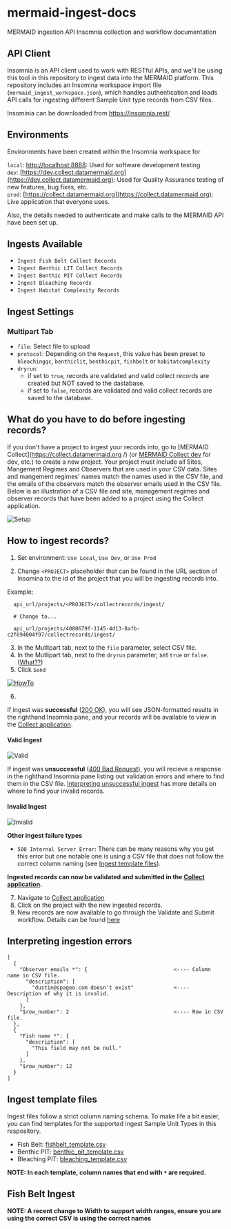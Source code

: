 # mermaid-ingest-docs

MERMAID ingestion API Insomnia collection and workflow documentation

## API Client

Insomnia is an API client used to work with RESTful APIs, and we'll be using this tool in this repository to ingest data
 into the MERMAID platform. This repository includes an Insomina workspace import file 
 (`mermaid_ingest_workspace.json`), which handles authentication and loads API calls for ingesting different Sample Unit
  type records from CSV files.

Insominia can be downloaded from https://insomnia.rest/


## Environments

Environments have been created within the Insomnia workspace for

`local`: [http://localhost:8888](http://localhost:8888): Used for software development testing  
`dev`: [https://dev.collect.datamermaid.org](https://dev.collect.datamermaid.org): Used for Quality Assurance testing
 of new features, bug fixes, etc.  
`prod`: [https://collect.datamermaid.org](https://collect.datamermaid.org): Live application that everyone uses.

Also, the details needed to authenticate and make calls to the MERMAID API have been set up.


## Ingests Available

* `Ingest Fish Belt Collect Records`
* `Ingest Benthic LIT Collect Records`
* `Ingest Benthic PIT Collect Records`
* `Ingest Bleaching Records`
* `Ingest Habitat Complexity Records`


## Ingest Settings

### Multipart Tab

* `file`: Select file to upload
* `protocol`: Depending on the `Request`, this value has been preset to `bleachingqc`, `benthiclit`, `benthicpit`, `fishbelt` or `habitatcomplexity`
* `dryrun`:
  * if set to `true`, records are validated and valid collect records are created but NOT saved to the dastabase. 
  * if set to `false`, records are validated and valid collect records are saved to the database.
  

## What do you have to do before ingesting records?

If you don't have a project to ingest your records into, go to [MERMAID Collect](https://collect.datamermaid.org
/) (or [MERMAID Collect dev](https://dev-collect.datamermaid.org/) for dev, etc.) to create a new project. Your project
 must include all Sites, Mangement Regimes and Observers that are used in your CSV data. Sites and mangement regimes'
 names match the names used in the CSV file, and the emails of the observers match the observer emails used in the
  CSV file. Below is an illustration of a CSV file and site, management regimes and observer records that have been
  added to a project using the Collect application.

![Setup](/assets/setup.png)


## How to ingest records?

1. Set environment: `Use Local`, `Use Dev`, or `Use Prod`

2. Change `<PROJECT>` placeholder that can be found in the URL section of Insomina to the id of the project that you
 will be ingesting records into. 

Example:  
  
  ```
    api_url/projects/<PROJECT>/collectrecords/ingest/
    
    # Change to...
  
    api_url/projects/4080679f-1145-4d13-8afb-c2f694004f97/collectrecords/ingest/
  ```
    
3. In the Mutlipart tab, next to the `file` parameter, select CSV file.
4. In the Mutlipart tab, next to the `dryrun` parameter, set `true` or `false`. ([What??](#multipart-tab))
5. Click `Send`


[![HowTo](/assets/video.png)](https://www.loom.com/share/5e16903be1d346faa12d1ff3692e9917)


6.

If ingest was **successful** ([200 OK](#valid-ingest)), you will see JSON-formatted results in the righthand
 Insomnia pane, and your records will be available to view in the [Collect
 application](https://collect.datamermaid.org/).

#### Valid Ingest

![Valid](/assets/valid.png)


If ingest was **unsuccessful** ([400 Bad Request](#invalid-ingest)), you will recieve a response in the righthand
 Insomnia pane listing out validation errors and where to find them in the CSV file. 
 [Interpreting unsuccessful ingest](#interpreting-unsuccessful-ingest) has more details on where to find your invalid
  records.

#### Invalid Ingest

![Invalid](/assets/invalid.png)


**Other ingest failure types**

* `500 Internal Server Error`: There can be many reasons why you get this error but one notable one is using a CSV
 file that does not follow the correct column naming (see [Ingest template files](#ingest-template-files)).


**Ingested records can now be validated and submitted in the [Collect application](https://collect.datamermaid.org/).**


7. Navigate to [Collect application](https://collect.datamermaid.org/#/projects)
8. Click on the project with the new ingested records.
9. New records are now available to go through the Validate and Submit workflow. 
Details can be found [here](https://datamermaid.org/docs/documentation/mermaid-workflow/validate-and-submit-data/)


## Interpreting ingestion errors

```
[
  {
    "Observer emails *": {                            <---- Column name in CSV file.
      "description": [
        "dustin@spageo.com doesn't exist"             <---- Description of why it is invalid.
      ]
    },
    "$row_number": 2                                  <---- Row in CSV file.
  },
  {
    "Fish name *": {
      "description": [
        "This field may not be null."
      ]
    },
    "$row_number": 12
  }
]
```

## Ingest template files

Ingest files follow a strict column naming schema. To make life a bit easier, you can find templates for the
 supported ingest Sample Unit Types in this respository.

* Fish Belt: [fishbelt_template.csv](/schemas/fishbelt_template.csv)
* Benthic PIT: [benthic_pit_template.csv](/schemas/benthic_pit_template.csv)
* Bleaching PIT: [bleaching_template.csv](/schemas/bleaching_template.csv)

**NOTE: In each template, column names that end with `*` are required.**


## Fish Belt Ingest

**NOTE: A recent change to Width to support width ranges, ensure you are using the correct CSV is using the correct names**
